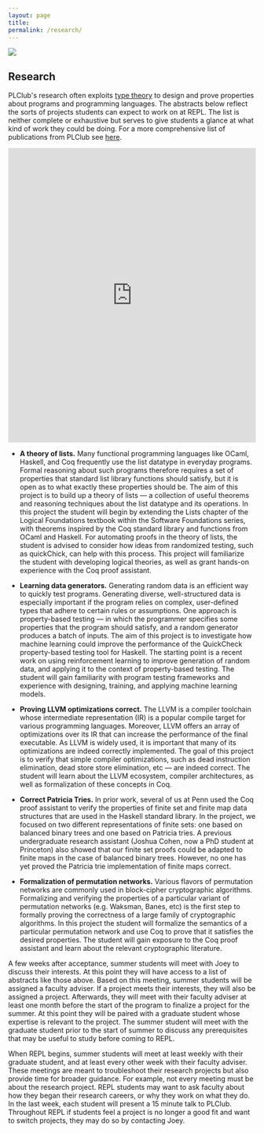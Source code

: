 ```yaml
---
layout: page
title: 
permalink: /research/
---
```


<img align="center" src="/images/weirich1.png">

## Research

PLClub's research often exploits [type theory](https://en.wikipedia.org/wiki/Type_theory) to design and prove properties about programs and programming languages. The abstracts below reflect the sorts of projects students can expect to work on at REPL. The list is neither complete or exhaustive but serves to give students a glance at what kind of work they could be doing. For a more comprehensive list of publications from PLClub see [here](https://www.cis.upenn.edu/~plclub/papers/).

<iframe src="https://drive.google.com/file/d/1CjYJ3NIkLMYiXEiWoHdLC-uCOkFD8DHV/preview" width="100%" height="600px" style="border:0;"></iframe>

- **A theory of lists.** Many functional programming languages like OCaml, Haskell, and Coq frequently use the list datatype in everyday programs. Formal reasoning about such programs therefore requires a set of properties that standard list library functions should satisfy, but it is open as to what exactly these properties should be. The aim of this project is to build up a theory of lists — a collection of useful theorems and reasoning techniques about the list datatype and its operations. In this project the student will begin by extending the Lists chapter of the Logical Foundations textbook within the Software Foundations series, with theorems inspired by the Coq standard library and functions from OCaml and Haskell. For automating proofs in the theory of lists, the student is advised to consider how ideas from randomized testing, such as quickChick, can help with this process. This project will familiarize the student with developing logical theories, as well as grant hands-on experience with the Coq proof assistant.

- **Learning data generators.** Generating random data is an efficient way to quickly test programs. Generating diverse, well-structured data is especially important if the program relies on complex, user-defined types that adhere to certain rules or assumptions. One approach is property-based testing — in which the programmer specifies some properties that the program should satisfy, and a random generator produces a batch of inputs. The aim of this project is to investigate how machine learning could improve the performance of the QuickCheck property-based testing tool for Haskell. The starting point is a recent work on using reinforcement learning to improve generation of random data, and applying it to the context of property-based testing. The student will gain familiarity with program testing frameworks and experience with designing, training, and applying machine learning models.

- **Proving LLVM optimizations correct.** The LLVM is a compiler toolchain whose intermediate representation (IR) is a popular compile target for various programming languages. Moreover, LLVM offers an array of optimizations over its IR that can increase the performance of the final executable. As LLVM is widely used, it is important that many of its optimizations are indeed correctly implemented. The goal of this project is to verify that simple compiler optimizations, such as dead instruction elimination, dead store store elimination, etc — are indeed correct. The student will learn about the LLVM ecosystem, compiler architectures, as well as formalization of these concepts in Coq.

- **Correct Patricia Tries.** In prior work, several of us at Penn used the Coq proof assistant to verify the properties of finite set and finite map data structures that are used in the Haskell standard library. In the project, we focused on two different representations of finite sets: one based on balanced binary trees and one based on Patricia tries. A previous undergraduate research assistant (Joshua Cohen, now a PhD student at Princeton) also showed that our finite set proofs could be adapted to finite maps in the case of balanced binary trees. However, no one has yet proved the Patricia trie implementation of finite maps correct.

- **Formalization of permutation networks.** Various flavors of permutation networks are commonly used in block-cipher cryptographic algorithms. Formalizing and verifying the properties of a particular variant of permutation networks (e.g. Waksman, Banes, etc) is the first step to formally proving the correctness of a large family of cryptographic algorithms. In this project the student will formalize the semantics of a particular permutation network and use Coq to prove that it satisfies the desired properties. The student will gain exposure to the Coq proof assistant and learn about the relevant cryptographic literature.

A few weeks after acceptance, summer students will meet with Joey to discuss their interests. At this point they will have access to a list of abstracts like those above. Based on this meeting, summer students will be assigned a faculty adviser. If a project meets their interests, they will also be assigned a project. Afterwards, they will meet with their faculty adviser at least one month before the start of the program to finalize a project for the summer. At this point they will be paired with a graduate student whose expertise is relevant to the project. The summer student will meet with the graduate student prior to the start of summer to discuss any prerequisites that may be useful to study before coming to REPL.

When REPL begins, summer students will meet at least weekly with their graduate student, and at least every other week with their faculty adviser. These meetings are meant to troubleshoot their research projects but also provide time for broader guidance. For example, not every meeting must be about the research project. REPL students may want to ask faculty about how they began their research careers, or why they work on what they do. In the last week, each student will present a 15 minute talk to PLClub. Throughout REPL if students feel a project is no longer a good fit and want to switch projects, they may do so by contacting Joey.
